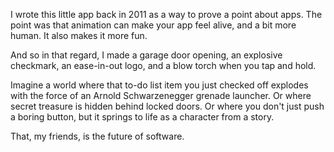 I wrote this little app back in 2011 as a way to prove a point about apps. The point was that animation can make your app feel alive, and a bit more human. It also makes it more fun.

And so in that regard, I made a garage door opening, an explosive checkmark, an ease-in-out logo, and a blow torch when you tap and hold.

Imagine a world where that to-do list item you just checked off explodes with the force of an Arnold Schwarzenegger grenade launcher. Or where secret treasure is hidden behind locked doors. Or where you don't just push a boring button, but it springs to life as a character from a story.

That, my friends, is the future of software.
